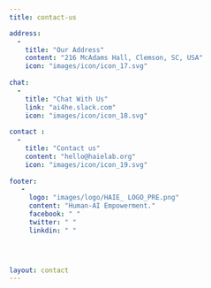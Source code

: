 ```yaml
---
title: contact-us

address: 
  -
    title: "Our Address"
    content: "216 McAdams Hall, Clemson, SC, USA"
    icon: "images/icon/icon_17.svg"
      
chat: 
  -
    title: "Chat With Us"
    link: "ai4he.slack.com"
    icon: "images/icon/icon_18.svg"
      
contact : 
  -
    title: "Contact us"
    content: "hello@haielab.org"
    icon: "images/icon/icon_19.svg"
    
footer:
   - 
     logo: "images/logo/HAIE_ LOGO_PRE.png"
     content: "Human-AI Empowerment."
     facebook: " "
     twitter: " "
     linkdin: " "



  
layout: contact
---
```


